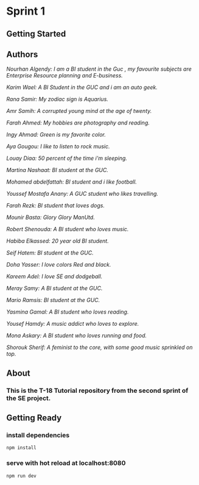# Sprint 1 

## Getting Started

## Authors 

*Nourhan Algendy: I am a BI student in the Guc , my favourite subjects are Enterprise Resource planning and E-business.*

*Karim Wael: A BI Student in the GUC and i am an auto geek.*

*Rana Samir: My zodiac sign is Aquarius.*

*Amr Samih: A corrupted young mind at the age of twenty.*

*Farah Ahmed: My hobbies are photography and reading.*

*Ingy Ahmad: Green is my favorite color.*

*Aya Gougou: I like to listen to rock music.*

*Louay Diaa: 50 percent of the time i'm sleeping.*

*Martina Nashaat: BI student at the GUC.*

*Mohamed abdelfattah: BI student and i like football.*

*Youssef Mostafa Anany: A GUC student who likes travelling.*

*Farah Rezk: BI student that loves dogs.*

*Mounir Basta: Glory Glory ManUtd.*

*Robert Shenouda: A BI student who loves music.*

*Habiba Elkassed: 20 year old BI student.*

*Seif Hatem: BI student at the GUC.*

*Doha Yasser: I love colors Red and black.*

*Kareem Adel: I love SE and dodgeball.*

*Meray Samy: A BI student at the GUC.*

*Mario Ramsis: BI student at the GUC.*

*Yasmina Gamal: A BI student who loves reading.*

*Yousef Hamdy: A music addict who loves to explore.*

*Mona Askary: A BI student who loves running and food.*

*Shorouk Sherif: A feminist to the core, with some good music sprinkled on top.*

## About

### This is the T-18 Tutorial repository from the second sprint of the SE project.

## Getting Ready

### install dependencies
`npm install`
### serve with hot reload at localhost:8080
`npm run dev`
